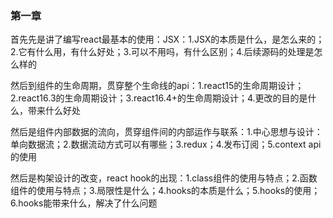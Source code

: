 ### 第一章

首先先是讲了编写react最基本的使用：JSX：1.JSX的本质是什么，是怎么来的；2.它有什么用，有什么好处；3.可以不用吗，有什么区别；4.后续源码的处理是怎么样的

然后到组件的生命周期，贯穿整个生命线的api：1.react15的生命周期设计；2.react16.3的生命周期设计；3.react16.4+的生命周期设计；4.更改的目的是什么，带来什么好处

然后是组件内部数据的流向，贯穿组件间的内部运作与联系：1.中心思想与设计：单向数据流；2.数据流动方式可以有哪些；3.redux；4.发布订阅；5.context api的使用

然后是构架设计的改变，react hook的出现：1.class组件的使用与特点；2.函数组件的使用与特点；3.局限性是什么；4.hooks的本质是什么；5.hooks的使用；6.hooks能带来什么，解决了什么问题
